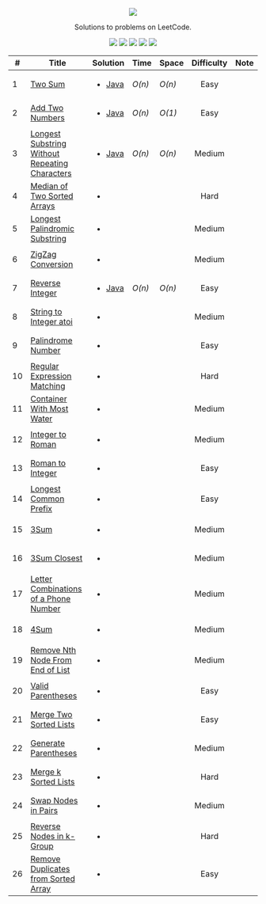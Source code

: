 [CopyrightLicense]:https://github.com/RyanFehr/LeetCode/blob/master/LICENSE
<p align="center">
	<a href="https://leetcode.com/rfehr/"><img src="https://discuss.leetcode.com/assets/uploads/system/site-logo.png?v=qgb1lp804jg" ></a>
</p>
<p align="center">
    Solutions to problems on LeetCode.
</p>
<p align="center">
	<img src="https://img.shields.io/badge/Solved-29/665-blue.svg">
    <img src="https://img.shields.io/badge/Easy-19-brightgreen.svg">
    <img src="https://img.shields.io/badge/Medium-10-yellow.svg">
    <img src="https://img.shields.io/badge/Hard-0-red.svg">
	<img src="https://img.shields.io/badge/Language-Java-orange.svg">
</p>


| #  | Title           |  Solution       |  Time           | Space           | Difficulty    | Note
-----|---------------- |:---------------:| --------------- | --------------- |:-------------:| -----
| 1 |[Two Sum](https://leetcode.com/problems/two-sum/description/)| <ul><li>[Java](./Solutions/Two%20Sum/Solution.java)</li><ul> | _O(n)_ | _O(n)_| Easy | ||
| 2 |[Add Two Numbers](https://leetcode.com/problems/add-two-numbers/description/)| <ul><li>[Java](./Solutions/Add%20Two%20Numbers/Solution.java)</li><ul> | _O(n)_ | _O(1)_| Easy | ||
| 3 |[Longest Substring Without Repeating Characters](https://leetcode.com/problems/longest-substring-without-repeating-characters/description/)| <ul><li>[Java](./Solutions/Longest%20Substring%20Without%20Repeating%20Characters/Solution.java)</li><ul> | _O(n)_ | _O(n)_| Medium | ||
| 4 |[Median of Two Sorted Arrays](https://leetcode.com/problems/median-of-two-sorted-arrays/description/)| <ul><li></li><ul> | | | Hard | ||
| 5 |[Longest Palindromic Substring](https://leetcode.com/problems/longest-palindromic-substring/description/)| <ul><li></li><ul> | | | Medium | ||
| 6 |[ZigZag Conversion](https://leetcode.com/problems/zigzag-conversion/description/)| <ul><li></li><ul> | | | Medium | ||
| 7 |[Reverse Integer](https://leetcode.com/problems/reverse-integer/description/)| <ul><li>[Java](./Solutions/Reverse%20Integer/Solution.java)</li><ul> | _O(n)_ | _O(n)_| Easy | ||
| 8 |[String to Integer atoi](https://leetcode.com/problems/string-to-integer-atoi/description/)| <ul><li></li><ul> | | | Medium | ||
| 9 |[Palindrome Number](https://leetcode.com/problems/palindrome-number/description/)| <ul><li></li><ul> | | | Easy | ||
| 10 |[Regular Expression Matching](https://leetcode.com/problems/regular-expression-matching/description/)| <ul><li></li><ul> | | | Hard | ||
| 11 |[Container With Most Water](https://leetcode.com/problems/container-with-most-water/description/)| <ul><li></li><ul> | | | Medium | ||
| 12 |[Integer to Roman](https://leetcode.com/problems/integer-to-roman/description/)| <ul><li></li><ul> | | | Medium | ||
| 13 |[Roman to Integer](https://leetcode.com/problems/roman-to-integer/description/)| <ul><li></li><ul> | | | Easy | ||
| 14 |[Longest Common Prefix](https://leetcode.com/problems/longest-common-prefix/description/)| <ul><li></li><ul> | | | Easy | ||
| 15 |[3Sum](https://leetcode.com/problems/3sum/description/)| <ul><li></li><ul> | | | Medium | ||
| 16 |[3Sum Closest](https://leetcode.com/problems/3sum-closest/description/)| <ul><li></li><ul> | | | Medium | ||
| 17 |[Letter Combinations of a Phone Number](https://leetcode.com/problems/letter-combinations-of-a-phone-number/description/)| <ul><li></li><ul> | | | Medium | ||
| 18 |[4Sum](https://leetcode.com/problems/4sum/description/)| <ul><li></li><ul> | | | Medium | ||
| 19 |[Remove Nth Node From End of List](https://leetcode.com/problems/remove-nth-node-from-end-of-list/description/)| <ul><li></li><ul> | | | Medium | ||
| 20 |[Valid Parentheses](https://leetcode.com/problems/valid-parentheses/description/)| <ul><li></li><ul> | | | Easy | ||
| 21 |[Merge Two Sorted Lists](https://leetcode.com/problems/merge-two-sorted-lists/description/)| <ul><li></li><ul> | | | Easy | ||
| 22 |[Generate Parentheses](https://leetcode.com/problems/generate-parentheses/description/)| <ul><li></li><ul> | | | Medium | ||
| 23 |[Merge k Sorted Lists](https://leetcode.com/problems/merge-k-sorted-lists/description/)| <ul><li></li><ul> | | | Hard | ||
| 24 |[Swap Nodes in Pairs](https://leetcode.com/problems/swap-nodes-in-pairs/description/)| <ul><li></li><ul> | | | Medium | ||
| 25 |[Reverse Nodes in k-Group](https://leetcode.com/problems/reverse-nodes-in-k-group/description/)| <ul><li></li><ul> | | | Hard | ||
| 26 |[Remove Duplicates from Sorted Array](https://leetcode.com/problems/remove-duplicates-from-sorted-array/description/)| <ul><li></li><ul> | | | Easy | ||